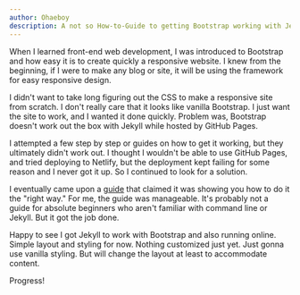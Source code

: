 ```yaml
---
author: Ohaeboy
description: A not so How-to-Guide to getting Bootstrap working with Jekyll for Github Pages
---
```


When I learned front-end web development, I was introduced to Bootstrap and how easy it is to create quickly a responsive website. I knew from the beginning, if I were to make any blog or site, it will be using the framework for easy responsive design.

I didn't want to take long figuring out the CSS to make a responsive site from scratch. I don't really care that it looks like vanilla Bootstrap. I just want the site to work, and I wanted it done quickly. Problem was, Bootstrap doesn't work out the box with Jekyll while hosted by GitHub Pages.

I attempted a few step by step or guides on how to get it working, but they ultimately didn't work out. I thought I wouldn't be able to use GitHub Pages, and tried deploying to Netlify, but the deployment kept failing for some reason and I never got it up. So I continued to look for a solution.

I eventually came upon a [guide](https://simpleit.rocks/ruby/jekyll/tutorials/how-to-add-bootstrap-4-to-jekyll-the-right-way/) that claimed it was showing you how to do it the "right way." For me, the guide was manageable. It's probably not a guide for absolute beginners who aren't familiar with command line or Jekyll. But it got the job done.

Happy to see I got Jekyll to work with Bootstrap and also running online. Simple layout and styling for now. Nothing customized just yet. Just gonna use vanilla styling. But will change the layout at least to accommodate content.

Progress! 
